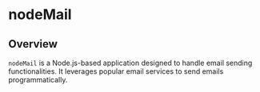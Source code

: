 # nodeMail

## Overview
`nodeMail` is a Node.js-based application designed to handle email sending functionalities. It leverages popular email services to send emails programmatically.

